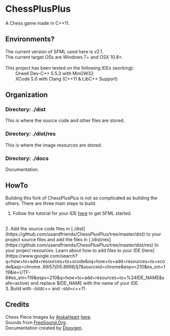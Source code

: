 # ChessPlusPlus
A Chess game made in C++11.

## Environments?
The current version of SFML used here is v2.1.
<br>
The current target OSs are Windows 7+ and OSX 10.8+.
<br>
<br>
This project has been tested on the following IDEs (working):
<br>
&nbsp; &nbsp; &nbsp; &nbsp; Orwell Dev-C++ 5.5.3 with MinGW32
<br>
&nbsp; &nbsp; &nbsp; &nbsp; XCode 5.0 with Clang (C++11 &amp; LibC++ Support)

## Organization
### Directory: ./dist
This is where the source code and other files are stored.
### Directory: ./dist/res
This is where the image resources are stored.
### Directory: ./docs
Documentation.

## HowTo
Building this fork of ChessPlusPlus is not as complicated as building the others. There are three main steps to build.
<br>
1. Follow the tutorial for your IDE [here](http://www.sfml-dev.org/tutorials/2.1/) to get SFML started.
<br>
2. Add the source code files in [./dist](https://github.com/usandfriends/ChessPlusPlus/tree/master/dist) to your project source files and add the files in [./dist/res](https://github.com/usandfriends/ChessPlusPlus/tree/master/dist/res) to your project resources. Learn about how to add files to your IDE [here](https://www.google.com/search?q=how+to+add+resources+to+xcode&oq=how+to+add+resources+to+xcode&aqs=chrome..69i57j0l5.8996j1j7&sourceid=chrome&espv=210&es_sm=119&ie=UTF-8#es_sm=119&espv=210&q=how+to+add+resources+to+%24IDE_NAME&safe=active) and replace $IDE_NAME with the name of your IDE.
<br>
3. Build with <i>-lstdc++</i> and <i>-std=c++11</i>.

## Credits
Chess Piece Images by [AtskaHeart](http://atskaheart.deviantart.com/) [here](http://atskaheart.deviantart.com/art/Chess-Pieces-208065294).
<br>
Sounds from [FreeSound.Org](http://freesound.org/).
<br>
Documentation created by [Doxygen](http://doxygen.org/).
